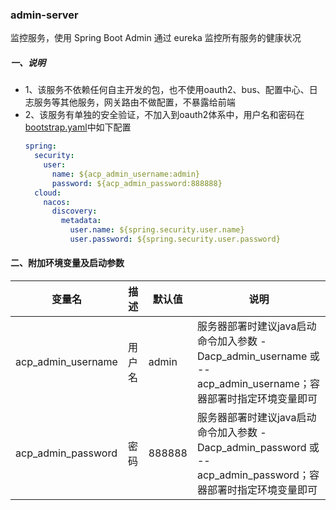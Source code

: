 ### admin-server

监控服务，使用 Spring Boot Admin 通过 eureka 监控所有服务的健康状况

##### 一、说明

- 1、该服务不依赖任何自主开发的包，也不使用oauth2、bus、配置中心、日志服务等其他服务，网关路由不做配置，不暴露给前端
- 2、该服务有单独的安全验证，不加入到oauth2体系中，用户名和密码在[bootstrap.yaml](src/main/resources/bootstrap.yaml)中如下配置
    ```yaml
    spring:
      security:
        user:
          name: ${acp_admin_username:admin}
          password: ${acp_admin_password:888888}
      cloud:
        nacos:
          discovery:
            metadata:
              user.name: ${spring.security.user.name}
              user.password: ${spring.security.user.password}
    ```

#### 二、附加环境变量及启动参数

| 变量名                | 描述  | 默认值    | 说明                                                                             |
|--------------------|-----|--------|--------------------------------------------------------------------------------|
| acp_admin_username | 用户名 | admin  | 服务器部署时建议java启动命令加入参数 -Dacp_admin_username 或 --acp_admin_username；容器部署时指定环境变量即可 |
| acp_admin_password | 密码  | 888888 | 服务器部署时建议java启动命令加入参数 -Dacp_admin_password 或 --acp_admin_password；容器部署时指定环境变量即可 |